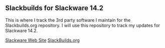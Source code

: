 ## Slackbuilds for Slackware 14.2

This is where I track the 3rd party software I maintain for the
Slackbuilds.org repository.  I will use this repository to track my
updates for Slackware 14.2.

[Slackware Web Site](http://www.slackware.com/)
[SlackBuilds.org](https://slackbuilds.org/cgit)
